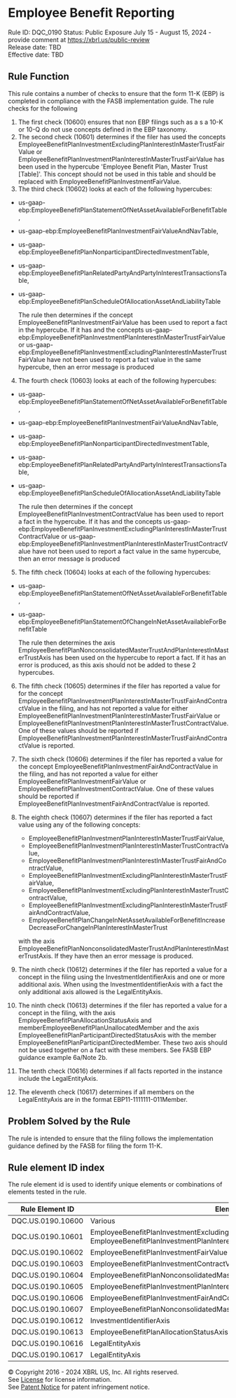 # Employee Benefit Reporting
Rule ID: DQC_0190
Status: Public Exposure July 15 - August 15, 2024 - provide comment at https://xbrl.us/public-review  
Release date: TBD  
Effective date: TBD  
  
## Rule Function
This rule contains a number of checks to ensure that the form 11-K (EBP) is completed in compliance with the FASB implementation guide.  The rule checks for the following
  
1. The first check (10600) ensures that non EBP filings such as a s a 10-K or 10-Q do not use concepts defined in the EBP taxonomy.
2. The second check (10601) determines if the filer has used the concepts EmployeeBenefitPlanInvestmentExcludingPlanInterestInMasterTrustFairValue or EmployeeBenefitPlanInvestmentPlanInterestInMasterTrustFairValue has been used in the hypercube 'Employee Benefit Plan, Master Trust [Table]'. This concept should not be used in this table and should be replaced with EmployeeBenefitPlanInvestmentFairValue.
3. The third check (10602) looks at each of the  following hypercubes:
  - us-gaap-ebp:EmployeeBenefitPlanStatementOfNetAssetAvailableForBenefitTable, 
  - us-gaap-ebp:EmployeeBenefitPlanInvestmentFairValueAndNavTable, 
  - us-gaap-ebp:EmployeeBenefitPlanNonparticipantDirectedInvestmentTable, 
  - us-gaap-ebp:EmployeeBenefitPlanRelatedPartyAndPartyInInterestTransactionsTable,  
  - us-gaap-ebp:EmployeeBenefitPlanScheduleOfAllocationAssetAndLiabilityTable
  
    The rule then determines if the concept EmployeeBenefitPlanInvestmentFairValue has been used to report a fact in the hypercube. If it has and the concepts us-gaap-ebp:EmployeeBenefitPlanInvestmentPlanInterestInMasterTrustFairValue or us-gaap-ebp:EmployeeBenefitPlanInvestmentExcludingPlanInterestInMasterTrustFairValue have not been used to report a fact value in the same hypercube, then an error message is produced
4. The fourth check (10603) looks at each of the  following hypercubes:
  - us-gaap-ebp:EmployeeBenefitPlanStatementOfNetAssetAvailableForBenefitTable, 
  - us-gaap-ebp:EmployeeBenefitPlanInvestmentFairValueAndNavTable, 
  - us-gaap-ebp:EmployeeBenefitPlanNonparticipantDirectedInvestmentTable, 
  - us-gaap-ebp:EmployeeBenefitPlanRelatedPartyAndPartyInInterestTransactionsTable,  
  - us-gaap-ebp:EmployeeBenefitPlanScheduleOfAllocationAssetAndLiabilityTable
  
    The rule then determines if the concept EmployeeBenefitPlanInvestmentContractValue has been used to report a fact in the hypercube. If it has and the concepts us-gaap-ebp:EmployeeBenefitPlanInvestmentExcludingPlanInterestInMasterTrustContractValue or us-gaap-ebp:EmployeeBenefitPlanInvestmentPlanInterestInMasterTrustContractValue have not been used to report a fact value in the same hypercube, then an error message is produced

5. The fifth check (10604) looks at each of the  following hypercubes:
  - us-gaap-ebp:EmployeeBenefitPlanStatementOfNetAssetAvailableForBenefitTable, 
  - us-gaap-ebp:EmployeeBenefitPlanStatementOfChangeInNetAssetAvailableForBenefitTable
  
    The rule then determines the axis EmployeeBenefitPlanNonconsolidatedMasterTrustAndPlanInterestInMasterTrustAxis has been used on the hypercube to report a fact. If it has an error is produced, as this axis should not be added to these 2 hypercubes.

6. The fifth check (10605) determines if the filer has reported a value for  for the concept EmployeeBenefitPlanInvestmentPlanInterestInMasterTrustFairAndContractValue in the filing, and has not reported a value for either EmployeeBenefitPlanInvestmentPlanInterestInMasterTrustFairValue or EmployeeBenefitPlanInvestmentPlanInterestInMasterTrustContractValue.  One of these values should be reported if EmployeeBenefitPlanInvestmentPlanInterestInMasterTrustFairAndContractValue is reported.
7. The sixth check (10606) determines if the filer has reported a value for the concept EmployeeBenefitPlanInvestmentFairAndContractValue in the filing, and has not reported a value for either EmployeeBenefitPlanInvestmentFairValue or EmployeeBenefitPlanInvestmentContractValue.  One of these values should be reported if EmployeeBenefitPlanInvestmentFairAndContractValue is reported.
8. The eighth check (10607) determines if the filer has reported a fact value using any of the following concepts:
    - EmployeeBenefitPlanInvestmentPlanInterestInMasterTrustFairValue,
    - EmployeeBenefitPlanInvestmentPlanInterestInMasterTrustContractValue,
    - EmployeeBenefitPlanInvestmentPlanInterestInMasterTrustFairAndContractValue, 
    - EmployeeBenefitPlanInvestmentExcludingPlanInterestInMasterTrustFairValue, 
    - EmployeeBenefitPlanInvestmentExcludingPlanInterestInMasterTrustContractValue, 
    - EmployeeBenefitPlanInvestmentExcludingPlanInterestInMasterTrustFairAndContractValue, 
    - EmployeeBenefitPlanChangeInNetAssetAvailableForBenefitIncreaseDecreaseForChangeInPlanInterestInMasterTrust
   
   with the axis EmployeeBenefitPlanNonconsolidatedMasterTrustAndPlanInterestInMasterTrustAxis. If they have then an error message is produced.

9. The ninth check (10612) determines if the filer has reported a value for a concept in the filing using the InvestmentIdentifierAxis and one or more additional axis. When using the InvestmentIdentifierAxis with a fact the only additional axis allowed is the LegalEntityAxis.
10. The ninth check (10613) determines if the filer has reported a value for a concept in the filing, with the axis EmployeeBenefitPlanAllocationStatusAxis and memberEmployeeBenefitPlanUnallocatedMember and the axis EmployeeBenefitPlanParticipantDirectedStatusAxis with the member EmployeeBenefitPlanParticipantDirectedMember. These two axis should not be used together on a fact with these members. See FASB EBP guidance example 6a/Note 2b.
11. The tenth check (10616) determines if all facts reported in the instance include the LegalEntityAxis. 
12. The eleventh check (10617) determines if all members on the LegalEntityAxis are in the format  EBP11-1111111-011Member.
   
## Problem Solved by the Rule
The rule is intended to ensure that the filing follows the implementation guidance defined by the FASB for filing the form 11-K.


## Rule element ID index  
The rule element id is used to identify unique elements or combinations of elements tested in the rule.

|Rule Element ID|Element|
|--- |--- |
| DQC.US.0190.10600 |Various|
| DQC.US.0190.10601 |EmployeeBenefitPlanInvestmentExcludingPlanInterestInMasterTrustFairValue, EmployeeBenefitPlanInvestmentPlanInterestInMasterTrustFairValue|
| DQC.US.0190.10602 |EmployeeBenefitPlanInvestmentFairValue|
| DQC.US.0190.10603 |EmployeeBenefitPlanInvestmentContractValue|
| DQC.US.0190.10604 |EmployeeBenefitPlanNonconsolidatedMasterTrustAndPlanInterestInMasterTrustAxis|
| DQC.US.0190.10605 |EmployeeBenefitPlanInvestmentPlanInterestInMasterTrustFairAndContractValue|
| DQC.US.0190.10606 |EmployeeBenefitPlanInvestmentFairAndContractValue|
| DQC.US.0190.10607 |EmployeeBenefitPlanNonconsolidatedMasterTrustAndPlanInterestInMasterTrustAxis|
| DQC.US.0190.10612 |InvestmentIdentifierAxis|
| DQC.US.0190.10613 |EmployeeBenefitPlanAllocationStatusAxis|
| DQC.US.0190.10616 |LegalEntityAxis|
| DQC.US.0190.10617 |LegalEntityAxis|



© Copyright 2016 - 2024 XBRL US, Inc. All rights reserved.   
See [License](https://xbrl.us/dqc-license) for license information.  
See [Patent Notice](https://xbrl.us/dqc-patent) for patent infringement notice.  
